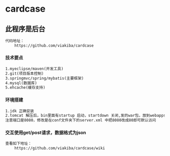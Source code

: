 # cardcase
## 此程序是后台
```html
代码地址：
	https://github.com/viakiba/cardcase
```
#### 技术要点
```html
1.myeclipse/maven(开发工具)
2.git(项目版本控制)
3.springmvc/spring/mybatis(主要框架)
4.mysql(数据库)
5.ehcache(缓存支持)
```
#### 环境搭建
```html
1.jdk 正确安装
2.tomcat 解压后，bin里面有startup 启动，startdown 关闭,发的war包，放到webapps文件夹中
注意端口是8080，修改是在conf文件夹下的server.xml 中把8080改成80即可默认访问 
```
#### 交互使用get/post请求，数据格式为json
```html
查看如下地址：
	https://github.com/viakiba/cardcase/wiki
```
